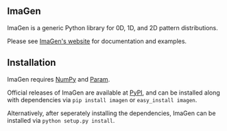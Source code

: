 ## ImaGen

ImaGen is a generic Python library for 0D, 1D, and 2D pattern
distributions.

Please see [ImaGen's website](http://ioam.github.com/imagen/) for documentation and
examples.


## Installation

ImaGen requires [NumPy](http://numpy.scipy.org/) and [Param](http://ioam.github.com/param/).

Official releases of ImaGen are available at [PyPI](http://pypi.python.org/pypi/imagen), and can be installed along with
dependencies via ``pip install imagen`` or ``easy_install imagen``.

Alternatively, after seperately installing the dependencies, ImaGen
can be installed via ``python setup.py install``.
